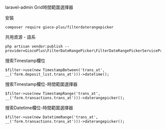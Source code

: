 laravel-admin Grid時間範圍選擇器

安裝
```
composer require gioco-plus/filterdaterangepicker
```

共用資源 - 語系
```
php artisan vendor:publish --provider=GiocoPlus\FilterDateRangePicker\FilterDateRangePickerServiceProvider
```

搜索Timestamp欄位
```
$filter->use(new TimestampBetween('trans_at', __('form.deposit_list.trans_at')))->datetime();
```
搜索Timestamp欄位-時間範圍選擇器
```
$filter->use(new TimestampRange('trans_at', __('form.transactions.trans_at')))->daterangepicker();
```
搜索Datetime欄位-時間範圍選擇器
```
$filter->use(new DatetimeRange('trans_at', __('form.transactions.trans_at')))->daterangepicker();
```
